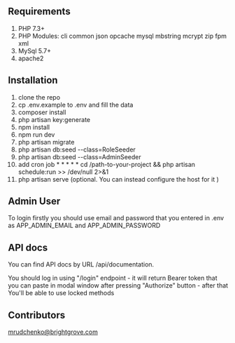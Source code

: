 ## Requirements
1. PHP 7.3+
2. PHP Modules: cli common json opcache mysql mbstring mcrypt zip fpm xml
3. MySql 5.7+
4. apache2

## Installation

1. clone the repo
2. cp .env.example to .env and fill the data
3. composer install
4. php artisan key:generate
5. npm install
6. npm run dev
7. php artisan migrate
8. php artisan db:seed --class=RoleSeeder
9. php artisan db:seed --class=AdminSeeder
10. add cron job * * * * * cd /path-to-your-project && php artisan schedule:run >> /dev/null 2>&1 
11. php artisan serve (optional. You can instead configure the host for it )

## Admin User
To login firstly you should use email and password that you entered in .env as APP_ADMIN_EMAIL and APP_ADMIN_PASSWORD

## API docs 
You can find API docs by URL /api/documentation.

You should log in using "/login" endpoint - it will return Bearer token that you can paste in modal window after 
pressing "Authorize" button - after that You'll be able to use locked methods

## Contributors
mrudchenko@brightgrove.com
